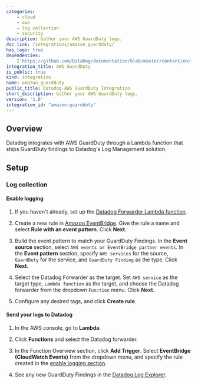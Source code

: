 ```yaml
---
categories:
    - cloud
    - aws
    - log collection
    - security
description: Gather your AWS GuardDuty logs.
doc_link: /integrations/amazon_guardduty/
has_logo: true
dependencies:
    ['https://github.com/DataDog/documentation/blob/master/content/en/integrations/amazon_guardduty.md']
integration_title: AWS GuardDuty
is_public: true
kind: integration
name: amazon_guardduty
public_title: Datadog-AWS GuardDuty Integration
short_description: Gather your AWS GuardDuty logs.
version: '1.0'
integration_id: "amazon-guardduty"
---
```


## Overview

Datadog integrates with AWS GuardDuty through a Lambda function that ships GuardDuty findings to Datadog's Log Management solution.

## Setup

### Log collection

#### Enable logging

1. If you haven't already, set up the [Datadog Forwarder Lambda function][1].

2. Create a new rule in [Amazon EventBridge][2]. Give the rule a name and select **Rule with an event pattern**. Click **Next**.

3. Build the event pattern to match your GuardDuty Findings. In the **Event source** section, select `AWS events or EventBridge partner events`. In the **Event pattern** section, specify `AWS services` for the source, `GuardDuty` for the service, and `GuardDuty Finding` as the type. Click **Next**.

4. Select the Datadog Forwarder as the target. Set `AWS service` as the target type, `Lambda function` as the target, and choose the Datadog forwarder from the dropdown `Function` menu. Click **Next**.

5. Configure any desired tags, and click **Create rule**.

#### Send your logs to Datadog

1. In the AWS console, go to **Lambda**.

2. Click **Functions** and select the Datadog forwarder.

3. In the Function Overview section, click **Add Trigger**. Select **EventBridge (CloudWatch Events)** from the dropdown menu, and specify the rule created in the [enable logging section](#enable-logging).

4. See any new GuardDuty Findings in the [Datadog Log Explorer][3].

[1]: /logs/guide/send-aws-services-logs-with-the-datadog-lambda-function/
[2]: https://console.aws.amazon.com/events/home
[3]: https://app.datadoghq.com/logs
